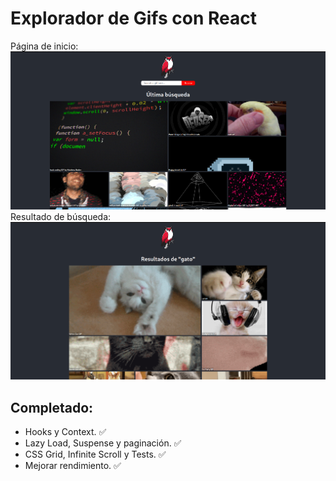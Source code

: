 # Explorador de Gifs con React

Página de inicio: <br />
<img src="./assets/inicio.png" /><br />
Resultado de búsqueda:
<img src="./assets/busqueda.png" />

## Completado:

- Hooks y Context. ✅
- Lazy Load, Suspense y paginación. ✅
- CSS Grid, Infinite Scroll y Tests. ✅
- Mejorar rendimiento. ✅
